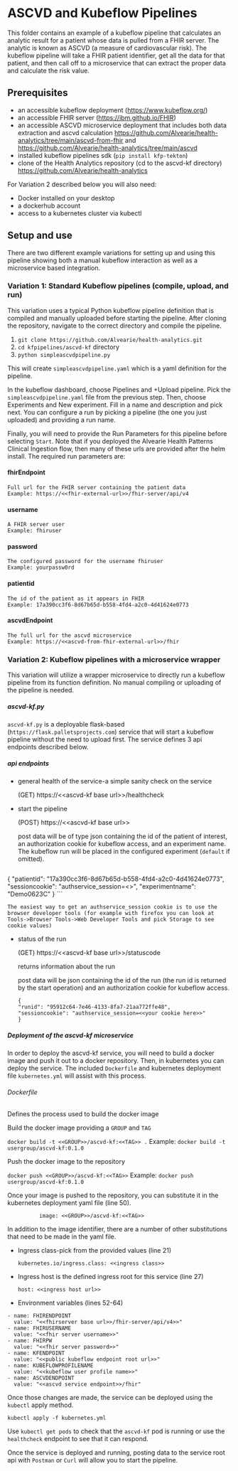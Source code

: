 # ASCVD and Kubeflow Pipelines

This folder contains an example of a kubeflow pipeline that calculates an analytic result
for a patient whose data is pulled from a FHIR server. The analytic is known as ASCVD (a measure of cardiovascular risk).  The kubeflow pipeline will take a FHIR patient identifier, get all the data for that patient, and then call off to a microservice that can extract the proper data and calculate the risk value.

## Prerequisites
- an accessible kubeflow deployment (https://www.kubeflow.org/)
- an accessible FHIR server (https://ibm.github.io/FHIR)
- an accessible ASCVD microservice deployment that includes both
data extraction and ascvd calculation https://github.com/Alvearie/health-analytics/tree/main/ascvd-from-fhir and https://github.com/Alvearie/health-analytics/tree/main/ascvd
- installed kubeflow pipelines sdk (`pip install kfp-tekton`)
- clone of the Health Analytics repository (cd to the ascvd-kf directory)
    https://github.com/Alvearie/health-analytics

For Variation 2 described below you will also need:
- Docker installed on your desktop
- a dockerhub account
- access to a kubernetes cluster via kubectl



## Setup and use

There are two different example variations for setting up and using this pipeline showing both a manual kubeflow interaction as well as a microservice based integration.

### Variation 1: Standard Kubeflow pipelines (compile, upload, and run)

This variation uses a typical Python kubeflow pipeline definition that is compiled and manually uploaded before starting the pipeline. After cloning the repository, navigate to the correct directory and compile the pipeline.

1. `git clone https://github.com/Alvearie/health-analytics.git`
1. `cd kfpipelines/ascvd-kf` directory
1. `python simpleascvdpipeline.py`

This will create `simpleascvdpipeline.yaml` which is a yaml definition for the pipeline.

In the kubeflow dashboard, choose Pipelines and +Upload pipeline.  Pick the `simpleascvdpipeline.yaml` file from the previous step.  Then, choose Experiments and New experiment.  Fill in a name and description and pick next.  You can configure a run by picking a pipeline (the one you just uploaded) and providing a run name.

Finally, you will need to provide the Run Parameters for this pipeline before selecting `Start`.  Note that if you deployed the Alvearie Health Patterns Clinical Ingestion flow, then many of these urls are provided after the helm install. The required run parameters are:

#### fhirEndpoint
    Full url for the FHIR server containing the patient data
    Example: https://<<fhir-external-url>>/fhir-server/api/v4

#### username
    A FHIR server user
    Example: fhiruser

#### password
    The configured password for the username fhiruser
    Example: yourpassw0rd

#### patientid
    The id of the patient as it appears in FHIR
    Example: 17a390cc3f6-8d67b65d-b558-4fd4-a2c0-4d41624e0773

#### ascvdEndpoint
    The full url for the ascvd microservice
    Example: https://<<ascvd-from-fhir-external-url>>/fhir


### Variation 2: Kubeflow pipelines with a microservice wrapper

This variation will utilize a wrapper microservice to directly run a kubeflow pipeline from its function definition.  No manual compiling or uploading of the pipeline is needed.



##### ascvd-kf.py

`ascvd-kf.py` is a deployable flask-based (`https://flask.palletsprojects.com`) service that will start a kubeflow pipeline without the need to upload first.  The service defines 3 api endpoints described below.

##### api endpoints

- general health of the service-a simple sanity check on the service

    (GET)  https://\<\<ascvd-kf base url\>\>/healthcheck

- start the pipeline

    (POST)  https://\<\<ascvd-kf base url\>\>

    post data will be of type json containing the id of the patient of interest, an authorization cookie for kubeflow access, and an experiment name.  The kubeflow run will be placed in the configured experiment (`default` if omitted).  

    ```
{
    "patientid": "17a390cc3f6-8d67b65d-b558-4fd4-a2c0-4d41624e0773",
    "sessioncookie": "authservice_session=<<your cookie here>>",
    "experimentname": "Demo0623C"
}
    ```

    The easiest way to get an authservice_session cookie is to use the browser developer tools (for example with firefox you can look at Tools->Browser Tools->Web Developer Tools and pick Storage to see cookie values)

- status of the run

    (GET)  https://\<\<ascvd-kf base url\>\>/statuscode

    returns information about the run

    post data will be json containing the id of the run (the run id is returned by the start operation) and an authorization cookie for kubeflow access.

    ```
  {
    "runid": "95912c64-7e46-4133-8fa7-21aa772ffe48",
    "sessioncookie": "authservice_session=<<your cookie here>>"
  }
    ```

##### Deployment of the ascvd-kf microservice
In order to deploy the ascvd-kf service, you will need to build a docker image and push it out to a docker repository.  Then, in kubernetes you can deploy the service.  The included `Dockerfile` and kubernetes deployment file `kubernetes.yml` will assist with this process.

###### Dockerfile
Defines the process used to build the docker image

Build the docker image providing a `GROUP` and `TAG`

`docker build -t <<GROUP>>/ascvd-kf:<<TAG>> .`
    Example: `docker build -t usergroup/ascvd-kf:0.1.0`

Push the docker image to the repository

`docker push <<GROUP>>/ascvd-kf:<<TAG>>`
    Example: `docker push usergroup/ascvd-kf:0.1.0`

Once your image is pushed to the repository, you can substitute it in the kubernetes deployment yaml file (line 50).

`          image: <<GROUP>>/ascvd-kf:<<TAG>>`

In addition to the image identifier, there are a number of other substitutions that need to be made in the yaml file.

- Ingress class-pick from the provided values (line 21)

    `kubernetes.io/ingress.class: <<ingress class>>`

- Ingress host is the defined ingress root for this service (line 27)

    `host: <<ingress host url>>`

- Environment variables (lines 52-64)

```
- name: FHIRENDPOINT
  value: "<<fhirserver base url>>/fhir-server/api/v4>>"
- name: FHIRUSERNAME
  value: "<<fhir server username>>"
- name: FHIRPW
  value: "<<fhir server password>>"
- name: KFENDPOINT
  value: "<<public kubeflow endpoint root url>>"
- name: KUBEFLOWPROFILENAME
  value: "<<kubeflow user profile name>>"
- name: ASCVDENDPOINT
  value: "<<ascvd service endpoint>>/fhir"
```

Once those changes are made, the service can be deployed using the `kubectl` apply method.

`kubectl apply -f kubernetes.yml`

Use `kubectl get pods` to check that the `ascvd-kf` pod is running or use the `healthcheck` endpoint to see that it can respond.

Once the service is deployed and running, posting data to the service root api with `Postman` or `Curl` will allow you to start the pipeline.
